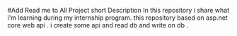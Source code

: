#Add Read me to All Project short Description
In this repository i share what i'm learning during my internship program. this repository based on asp.net core web api . 
i create some api and read db and write on db . 
